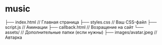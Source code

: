# music
├── index.html       // Главная страница
├── styles.css       // Ваш CSS-файл
├── script.js        // Аминации
├── callback.html    // Возращение на сайт
└── assets/          // Дополнительные папки (если нужны)
    ├── images/avatar.jpeg //Автарка
